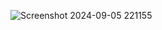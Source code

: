 ![Screenshot 2024-09-05 221155](https://github.com/user-attachments/assets/26c88c45-9455-4b55-81f6-4defcd8a4bdb)
